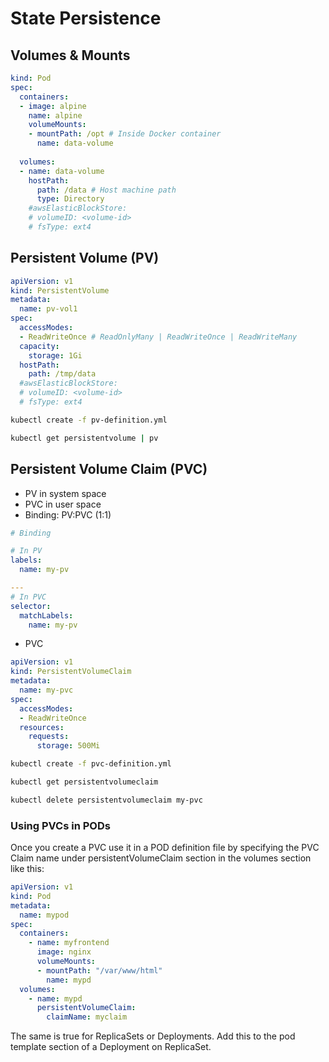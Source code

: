 # State Persistence

## Volumes & Mounts

```yaml
kind: Pod
spec:
  containers:
  - image: alpine
    name: alpine
    volumeMounts:
    - mountPath: /opt # Inside Docker container
      name: data-volume
  
  volumes:
  - name: data-volume
    hostPath:
      path: /data # Host machine path
      type: Directory
    #awsElasticBlockStore:
    # volumeID: <volume-id>
    # fsType: ext4
```

## Persistent Volume (PV)

```yaml
apiVersion: v1
kind: PersistentVolume
metadata: 
  name: pv-vol1
spec:
  accessModes:
  - ReadWriteOnce # ReadOnlyMany | ReadWriteOnce | ReadWriteMany
  capacity:
    storage: 1Gi
  hostPath:
    path: /tmp/data
  #awsElasticBlockStore:
  # volumeID: <volume-id>
  # fsType: ext4
```

```bash
kubectl create -f pv-definition.yml

kubectl get persistentvolume | pv
```

## Persistent Volume Claim (PVC)

- PV in system space
- PVC in user space
- Binding: PV:PVC (1:1)

```yaml
# Binding

# In PV
labels:
  name: my-pv

---
# In PVC
selector:
  matchLabels:
    name: my-pv
```

- PVC

```yaml
apiVersion: v1
kind: PersistentVolumeClaim
metadata:
  name: my-pvc
spec:
  accessModes:
  - ReadWriteOnce
  resources:
    requests:
      storage: 500Mi
```

```bash
kubectl create -f pvc-definition.yml

kubectl get persistentvolumeclaim

kubectl delete persistentvolumeclaim my-pvc
```

### Using PVCs in PODs

Once you create a PVC use it in a POD definition file by specifying the PVC Claim name under persistentVolumeClaim section in the volumes section like this:

```yaml
apiVersion: v1
kind: Pod
metadata:
  name: mypod
spec:
  containers:
    - name: myfrontend
      image: nginx
      volumeMounts:
      - mountPath: "/var/www/html"
        name: mypd
  volumes:
    - name: mypd
      persistentVolumeClaim:
        claimName: myclaim
```

The same is true for ReplicaSets or Deployments. Add this to the pod template section of a Deployment on ReplicaSet.